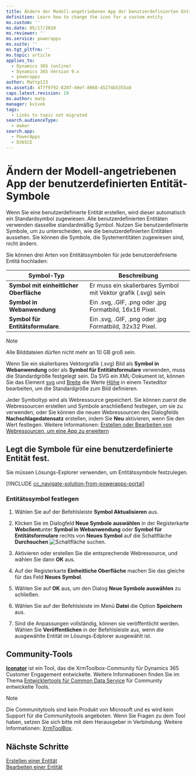 ```yaml
---
title: Ändern der Modell-angetriebenen App der benutzerdefinierten Entität-Symbole in PowerApps | MicrosoftDocs
definition: Learn how to change the icon for a custom entity
ms.custom: ''
ms.date: 05/17/2018
ms.reviewer: ''
ms.service: powerapps
ms.suite: ''
ms.tgt_pltfrm: ''
ms.topic: article
applies_to:
  - Dynamics 365 (online)
  - Dynamics 365 Version 9.x
  - powerapps
author: Mattp123
ms.assetid: 477f9792-8207-49ef-8968-45274b5355a8
caps.latest.revision: 19
ms.author: matp
manager: kvivek
tags:
  - Links to topic not migrated
search.audienceType:
  - maker
search.app:
  - PowerApps
  - D365CE
---
```

# <a name="change-model-driven-app-custom-entity-icons"></a>Ändern der Modell-angetriebenen App der benutzerdefinierten Entität-Symbole 

Wenn Sie eine benutzerdefinierte Entität erstellen, wird dieser automatisch ein Standardsymbol zugewiesen. Alle benutzerdefinierten Entitäten verwenden dasselbe standardmäßig Symbol. Nutzen Sie benutzerdefinierte Symbole, um zu unterscheiden, wie die benutzerdefinierten Entitäten aussehen. Sie können die Symbole, die Systementitäten zugewiesen sind, nicht ändern.  
  
 Sie können drei Arten von Entitätssymbolen für jede benutzerdefinierte Entitä hochladen: 

|Symbol-Typ  |Beschreibung  |
|---------|---------|
|**Symbol mit einheitlicher Oberfläche**|Er muss ein skalierbares Symbol mit Vektor grafik (.svg) sein |
|**Symbol in Webanwendung**|Ein .svg, .GIF, .png oder .jpg Formatbild, 16x16 Pixel.|
|**Symbol für Entitätsformulare**.|Ein .svg, .GIF, .png oder .jpg Formatbild, 32x32 Pixel.|

> [!NOTE]
> Alle Bilddateien dürfen nicht mehr an 10 GB groß sein.
>
> Wenn Sie ein skalierbares Vektorgrafik (.svg) Bild als **Symbol in Webanwendung** oder als **Symbol für Entitätsformulare** verwenden, muss die Standardgröße festgelegt sein. Da SVG ein XML-Dokument ist, können Sie das Element [svg](https://developer.mozilla.org/docs/Web/SVG/Element/svg) und [Breite](https://developer.mozilla.org/docs/Web/SVG/Attribute/width) die Werte [Höhe](https://developer.mozilla.org/docs/Web/SVG/Attribute/height) in einem Texteditor bearbeiten, um die Standardgröße zum Bild definieren.

Jeder Symboltyp wird als Webressource gepeichert. Sie können zuerst die Webressourcen erstellen und Symbole anschließend festlegen, um sie zu verwenden, oder Sie können die neuen Webressourcen des Dialogfelds **Nachschlagedatensatz** erstellen, indem Sie **Neu** aktivieren, wenn Sie den Wert festlegen. Weitere Informationen: [Erstellen oder Bearbeiten von Webressourcen, um eine App zu erweitern](create-edit-web-resources.md)

## <a name="set-the-icons-for-a-custom-entity"></a>Legt die Symbole für eine benutzerdefinierte Entität fest.

Sie müssen Lösungs-Explorer verwenden, um Entitätssymbole festzulegen.

[!INCLUDE [cc_navigate-solution-from-powerapps-portal](../../includes/cc_navigate-solution-from-powerapps-portal.md)]

### <a name="set-entity-icons"></a>Entitätssymbol festlegen

1. Wählen Sie auf der Befehlsleiste **Symbol Aktualisieren** aus.  
  
2. Klicken Sie im Dialogfeld **Neue Symbole auswählen** in der Registerkarte **Webclient**unter **Symbol in Webanwendung** oder **Symbol für Entitätsformulare** rechts von **Neues Symbol** auf die Schaltfläche **Durchsuchen** ![Schaltfläche suchen](media/lookup-button-4.gif).
3. Aktivieren oder erstellen Sie die entsprechende Webressource, und wählen Sie dann **OK** aus. 
4. Auf der Registerkarte **Einheitliche Oberfläche** machen Sie das gleiche für das Feld **Neues Symbol**.
5. Wählen Sie auf **OK** aus, um den Dialog **Neue Symbole auswählen** zu schließen.
6. Wählen Sie auf der Befehlsleiste im Menü **Datei** die Option **Speichern** aus.  
7. Sind die Anpassungen vollständig, können sie veröffentlicht werden. Wählen Sie **Veröffentlichen** in der Befehlsleiste aus, wenn die ausgewählte Entität im Lösungs-Edplorer ausgewählt ist.
  
## <a name="community-tools"></a>Community-Tools

**[Iconator](https://www.xrmtoolbox.com/plugins/MscrmTools.Iconator/)** ist ein Tool, das die XrmToolbox-Community für Dynamics 365 Customer Engagement entwickelte. Weitere Informationen finden Sie im Thema [Entwicklertools für Common Data Service](https://docs.microsoft.com/dynamics365/customer-engagement/developer/developer-tools) für Community entwickelte Tools.

> [!NOTE]
> Die Communitytools sind kein Produkt von Microsoft und es wird kein Support für die Communitytools angeboten. Wenn Sie Fragen zu dem Tool haben, setzen Sie sich bitte mit dem Herausgeber in Verbindung. Weitere Informationen: [XrmToolBox](https://www.xrmtoolbox.com).

## <a name="next-steps"></a>Nächste Schritte  
[Erstellen einer Entität](../common-data-service/create-edit-entities.md)<br />
[Bearbeiten einer Entität](../common-data-service/edit-entities.md)
